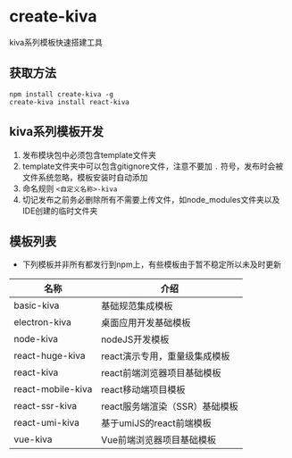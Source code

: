 # create-kiva

kiva系列模板快速搭建工具

## 获取方法

```
npm install create-kiva -g
create-kiva install react-kiva
```

## kiva系列模板开发

1. 发布模块包中必须包含template文件夹
2. template文件夹中可以包含gitignore文件，注意不要加 `.` 符号，发布时会被文件系统忽略，模板安装时自动添加
3. 命名规则 `<自定义名称>-kiva`
4. 切记发布之前务必删除所有不需要上传文件，如node_modules文件夹以及IDE创建的临时文件夹

## 模板列表

- 下列模板并非所有都发行到npm上，有些模板由于暂不稳定所以未及时更新

| 名称  |  介绍   |
| --- | --- |
|  basic-kiva   |  基础规范集成模板   |
|  electron-kiva   |  桌面应用开发基础模板   |
|  node-kiva   |  nodeJS开发模板   |
|  react-huge-kiva   |  react演示专用，重量级集成模板 |
|  react-kiva   |  react前端浏览器项目基础模板   |
|  react-mobile-kiva   | react移动端项目模板    |
|  react-ssr-kiva   |  react服务端渲染（SSR）基础模板   |
|  react-umi-kiva   |  基于umiJS的react前端模板   |
|  vue-kiva   |  Vue前端浏览器项目基础模板   |
